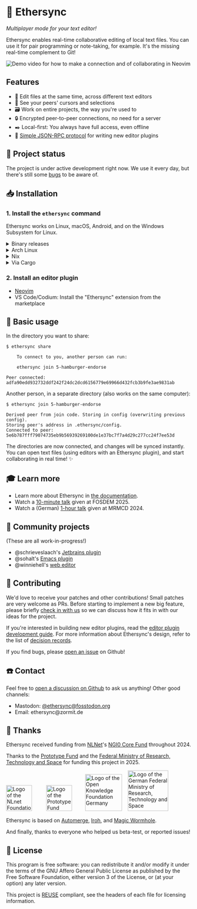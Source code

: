 <!--
SPDX-FileCopyrightText: 2024 blinry <mail@blinry.org>
SPDX-FileCopyrightText: 2024 zormit <nt4u@kpvn.de>

SPDX-License-Identifier: CC-BY-SA-4.0
-->

# 🍃 Ethersync

*Multiplayer mode for your text editor!*

Ethersync enables real-time collaborative editing of local text files. You can use it for pair programming or note-taking, for example. It's the missing real-time complement to Git!

![Demo video for how to make a connection and of collaborating in Neovim](https://files.blinry.org/ethersync-share-join-demo.gif)

## Features

- 👥 Edit files at the same time, across different text editors
- 📍 See your peers' cursors and selections
- 🗃️ Work on entire projects, the way you're used to
- 🔒 Encrypted peer-to-peer connections, no need for a server
- ✒️ Local-first: You always have full access, even offline
- 🧩 [Simple JSON-RPC protocol](https://ethersync.github.io/ethersync/editor-plugin-dev-guide.html) for writing new editor plugins

## 🚦 Project status

The project is under active development right now. We use it every day, but there's still some [bugs](https://github.com/ethersync/ethersync/issues?q=sort%3Aupdated-desc+is%3Aissue+is%3Aopen+%28label%3Abug+OR+type%3ABug%29) to be aware of.

## 📥 Installation

### 1. Install the `ethersync` command

Ethersync works on Linux, macOS, Android, and on the Windows Subsystem for Linux.

<details>
<summary>Binary releases</summary>

The [releases on GitHub](https://github.com/ethersync/ethersync/releases/latest) come with precompiled static binaries. Download one and put it somewhere in your shell's [`PATH`](https://en.wikipedia.org/wiki/PATH_(variable)):

- `x86_64-unknown-linux-musl` for Linux
- `universal-apple-darwin` for macOS
- `aarch64-unknown-linux-musl` for Android (use a terminal emulator like [Termux](https://termux.dev))

</details>

<details>
<summary>Arch Linux</summary>

```
sudo pacman -S ethersync
```
</details>

<details>
<summary>Nix</summary>

To put `ethersync` in your PATH temporarily, run:

```
nix shell nixpkgs#ethersync
```

Make sure to also have it in your PATH when you run the editors, or install it to your environment in your preferred way.
</details>

<details>
<summary>Via Cargo</summary>

```bash
cargo install ethersync
```
</details>

### 2. Install an editor plugin

- [Neovim](https://github.com/ethersync/ethersync-nvim)
- VS Code/Codium: Install the "Ethersync" extension from the marketplace

## 📖 Basic usage

In the directory you want to share:

```
$ ethersync share

    To connect to you, another person can run:

    ethersync join 5-hamburger-endorse

Peer connected: adfa90edd932732ddf242f24dc2dcd6156779e69966d432fcb3b9fe3ae9831ab
```

Another person, in a separate directory (also works on the same computer):

```
$ ethersync join 5-hamburger-endorse

Derived peer from join code. Storing in config (overwriting previous config).
Storing peer's address in .ethersync/config.
Connected to peer: 5e6b787fff79074735eb9b56939269100de1e37bc7f7a4d29c277cc24f7ee53d
```

The directories are now connected, and changes will be synced instantly. You can open text files (using editors with an Ethersync plugin), and start collaborating in real time! :sparkles:

## 🎓 Learn more

- Learn more about Ethersync in [the documentation](https://ethersync.github.io/ethersync).
- Watch a [10-minute talk](https://fosdem.org/2025/schedule/event/fosdem-2025-4890-ethersync-real-time-collaboration-in-your-text-editor-/) given at FOSDEM 2025.
- Watch a (German) [1-hour talk](https://media.ccc.de/v/2024-355-ethersync-echtzeit-kollaboration-in-deinem-texteditor-) given at MRMCD 2024.

## 🚧 Community projects

(These are all work-in-progress!)

- @schrieveslaach's [Jetbrains plugin](https://github.com/ethersync/ethersync-jetbrains)
- @sohalt's [Emacs plugin](https://github.com/sohalt/ethersync.el)
- @winniehell's [web editor](https://github.com/ethersync/ethersync-web)

## 🔨 Contributing

We'd love to receive your patches and other contributions! Small patches are very welcome as PRs. Before starting to implement a new big feature, please briefly [check in with us](#contact) so we can discuss how it fits in with our ideas for the project.

If you're interested in building new editor plugins, read the [editor plugin development guide](https://ethersync.github.io/ethersync/editor-plugin-dev-guide).
For more information about Ethersync's design, refer to the list of [decision records](docs/decisions/).

If you find bugs, please [open an issue](https://github.com/ethersync/ethersync/issues) on Github!

## ☎️ Contact

Feel free to [open a discussion on Github](https://github.com/ethersync/ethersync/discussions) to ask us anything! Other good channels:

- Mastodon: [@ethersync@fosstodon.org](https://fosstodon.org/@ethersync)
- Email: <span>e<span title="ihate@spam.com&lt;/span&gt;">t</span>hersync</span>@zormit<i title="&lt;/i&gt;mailto:">.</i>de

## 💚 Thanks

Ethersync received funding from [NLNet](https://nlnet.nl)'s [NGI0 Core Fund](https://nlnet.nl/core/) throughout 2024.

Thanks to the [Prototype Fund](https://www.prototypefund.de/) and the [Federal Ministry of Research, Technology and Space](https://www.bmbf.de/EN/) for funding this project in 2025.

<a href="https://nlnet.nl/"><img src="https://upload.wikimedia.org/wikipedia/en/a/a4/NLnet_Foundation_logo.svg" alt="Logo of the NLnet Foundation" style="height: 70px;"></a>
&nbsp;&nbsp;&nbsp;&nbsp;&nbsp;&nbsp;&nbsp;&nbsp;
<a href="https://prototypefund.de/en/"><img src="https://upload.wikimedia.org/wikipedia/commons/b/ba/Prototype_Fund_Logo_2025.svg" alt="Logo of the Prototype Fund" style="height: 70px;"></a>
&nbsp;&nbsp;&nbsp;&nbsp;&nbsp;&nbsp;&nbsp;
<a href="https://okfn.de/en/"><img src="https://upload.wikimedia.org/wikipedia/commons/4/4d/Open_Knowledge_Foundation_Deutschland_Logo.svg" alt="Logo of the Open Knowledge Foundation Germany" style="height: 100px;"></a>
&nbsp;&nbsp;
<a href="https://www.bmbf.de/EN/"><img src="https://upload.wikimedia.org/wikipedia/commons/d/df/BMFTR_Logo.svg" alt="Logo of the German Federal Ministry of Research, Technology and Space" style="height: 110px;"></a>

Ethersync is based on [Automerge](https://automerge.org), [Iroh](https://www.iroh.computer), and [Magic Wormhole](https://magic-wormhole.readthedocs.io).

And finally, thanks to everyone who helped us beta-test, or reported issues!

## 📜 License

This program is free software: you can redistribute it and/or modify it under the terms of the GNU Affero General Public License as published by the Free Software Foundation, either version 3 of the License, or (at your option) any later version.

This project is [REUSE](https://reuse.software) compliant, see the headers of each file for licensing information.
